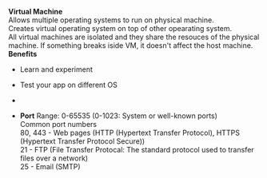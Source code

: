 **Virtual Machine**  
Allows multiple operating systems to run on physical machine.  
Creates virtual operating system on top of other opearating system.   
All virtual machines are isolated and they share the resouces of the physical machine.
If something breaks iside VM, it doesn't affect the host machine.
**Benefits**
* Learn and experiment
* Test your app on different OS
* 

* **Port**
Range: 0-65535 (0-1023: System or well-known ports)  
Common port numbers  
80, 443 - Web pages (HTTP (Hypertext Transfer Protocol), HTTPS (Hypertext Transfer Protocol Secure))  
21 - FTP (File Transfer Protocal: The standard protocol used to transfer files over a network)  
25 - Email (SMTP) 
